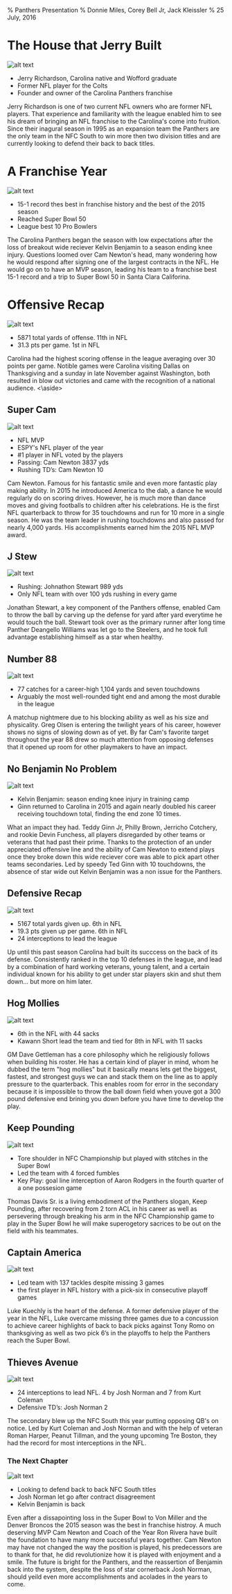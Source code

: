 % Panthers Presentation 
% Donnie Miles, Corey Bell Jr, Jack Kleissler
% 25 July, 2016

# The House that Jerry Built
![alt text](http://prod.images.panthers.clubs.nflcdn.com/image-web/NFL/CDA/data/deployed/prod/PANTHERS/assets/images/imported/CAR/photos/clubimages/2016/07-July/tempsxD95s5ZIP065xo9TvofVsLe8UN2iILQ3oGXFS-spTc--nfl_mezz_1280_1024.jpg?width=960&height=720 "Jerry Statue")

- Jerry Richardson, Carolina native and Wofford graduate
- Former NFL player for the Colts
- Founder and owner of the Carolina Panthers franchise

<aside class="notes">
Jerry Richardson is one of two current NFL owners who are former NFL players. That experience and familiarity with the league enabled him to see his dream of bringing an NFL franchise to the Carolina's come into fruition. Since their inagural season in 1995 as an expansion team the Panthers are the only team in the NFC South to win more then two division titles and are currently looking to defend their back to back titles.
</aside>

# A Franchise Year
![alt text](http://a.fssta.com/content/dam/fsdigital/fscom/nfl/images/2016/02/06/020616-NFL-Carolina-Panthers-dab-late-in-the-game-PI.vresize.1200.675.high.21.jpg "Team Dab")

- 15-1 record thes best in franchise history and the best of the 2015 season
- Reached Super Bowl 50
- League best 10 Pro Bowlers

<aside class="notes">
The Carolina Panthers began the season with low expectations after the loss of breakout wide reciever Kelvin Benjamin to a season ending knee injury. Questions loomed over Cam Newton's head, many wondering how he would respond after signing one of the largest contracts in the NFL. He would go on to have an MVP season, leading his team to a franchise best 15-1 record and a trip to Super Bowl 50 in Santa Clara Califorina.
</aside>

# Offensive Recap
![alt text](http://www.charlotteobserver.com/sports/nfl/carolina-panthers/7zle4q/picture49726155/ALTERNATES/FREE_640/FALCONS_PANTHERS1213_333.JPG "Panthers Offense")

- 5871 total yards of offense. 11th in NFL
- 31.3 pts per game. 1st in NFL

<aside class="notes">
Carolina had the highest scoring offense in the league averaging over 30 points per game. Notible games were Carolina visiting Dallas on Thanksgiving and a sunday in late November against Washington, both resulted in blow out victories and came with the recognition of a national audience.
<\aside>

# Super Cam
![alt text](https://i.kinja-img.com/gawker-media/image/upload/idqnzkbfjwjdp8ul49ye.jpg "Super Cam")

- NFL MVP
- ESPY's NFL player of the year
- #1 player in NFL voted by the players
- Passing: Cam Newton 3837 yds
- Rushing TD’s: Cam Newton 10

<aside class="notes">
Cam Newton. Famous for his fantastic smile and even more fantastic play making ability. In 2015 he introduced America to the dab, a dance he would regularly do on scoring drives. However, he is much more than dance moves and giving footballs to children after his celebrations. He is the first NFL quarterback to throw for 35 touchdowns and run for 10 more in a single season. He was the team leader in rushing touchdowns and also passed for nearly 4,000 yards. His accomplishments earned him the 2015 NFL MVP award.
</aside>

# J Stew
![alt text](http://sports.cbsimg.net/u/photos/football/nfl/img25476921.jpg "J. Stew")

- Rushing: Johnathon Stewart 989 yds
- Only NFL team with over 100 yds rushing in every game

<aside class="notes">
Jonathan Stewart, a key component of the Panthers offense, enabled Cam to throw the ball by carving up the defense for yard after yard everytime he would touch the ball. Stewart took over as the primary runner after long time Panther Deangello Williams was let go to the Steelers, and he took full advantage establishing himself as a star when healthy. 
</aside>

# Number 88
![alt text](http://cdn-s3.si.com/s3fs-public/2016/01/10/mmqb-olsen-greg-sea.jpg "Greg Olsen")

- 77 catches for a career-high 1,104 yards and seven touchdowns
- Arguably the most well-rounded tight end and among the most durable in the league

<aside class="notes">
A matchup nightmere due to his blocking ability as well as his size and physicality. Greg Olsen is entering the twilight years of his career, however shows no signs of slowing down as of yet. By far Cam's favorite target throughout the year 88 drew so much attention from opposing defenses that it opened up room for other playmakers to have an impact.
</aside>

# No Benjamin No Problem
![alt text](https://i.ytimg.com/vi/A3ZWd-PCTmA/maxresdefault.jpg "Teddy")

- Kelvin Benjamin: season ending knee injury in training camp
- Ginn returned to Carolina in 2015 and again nearly doubled his career receiving touchdown total, finding the end zone 10 times.

<aside class="notes">
What an impact they had. Teddy Ginn Jr, Philly Brown, Jerricho Cotchery, and rookie Devin Funchess, all players disregarded by other teams or veterans that had past their prime. Thanks to the protection of an under appreciated offensive line and the ability of Cam Newton to extend plays once they broke down this wide reciever core was able to pick apart other teams secondaries. Led by speedy Ted Ginn with 10 touchdowns, the absence of star wide out Kelvin Benjamin was a non issue for the Panthers.
</aside>

# Defensive Recap
![alt text](https://blog.rukkus.com/wp-content/uploads/2015/11/Carolina-Panthers.jpeg "D-line")

- 5167 total yards given up. 6th in NFL
- 19.3 pts given up per game. 6th in NFL
- 24 interceptions to lead the league

<aside class="notes">
Up until this past season Carolina had built its succcess on the back of its defense. Consistently ranked in the top 10 defenses in the league, and lead by a combination of hard working veterans, young talent, and a certain individual known for his ability to get under star players skin and shut them down... but more on him later.
</aside>

# Hog Mollies
![alt text](http://www.wccbcharlotte.com/wp-content/uploads/2016/01/kawann-short.jpg "Short")

- 6th in the NFL with 44 sacks
- Kawann Short lead the team and tied for 8th in NFL with 11 sacks

<aside class="notes">
GM Dave Gettleman has a core philosophy which he religiously follows when building his roster. He has a certain kind of player in mind, whom he dubbed the term "hog mollies" but it basically means lets get the biggest, fastest, and strongest guys we can and stack them on the line as to apply pressure to the quarterback. This enables room for error in the secondary because it is impossible to throw the ball down field when youve got a 300 pound defensive end brining you down before you have time to develop the play.
</aside>

# Keep Pounding
![alt text](http://cdn-s3.si.com/s3fs-public/styles/si_article_main/public/[current-date:custom:Y]/[current-date:custom:m]/[current-date:custom:d]/steph-curry-custom-keep-pounding-shirt-super-bowl.jpg?itok=M4Cltji7 "Steph")

- Tore shoulder in NFC Championship but played with stitches in the Super Bowl
- Led the team with 4 forced fumbles
- Key Play: goal line interception of Aaron Rodgers in the fourth quarter of a one possesion game

<aside class="notes">
Thomas Davis Sr. is a living embodiment of the Panthers slogan, Keep Pounding, after recovering from 2 torn ACL in his career as well as persevering through breaking his arm in the NFC Championship game to play in the Super Bowl he will make superogetory sacrices to be out on the field with his teammates.
</aside>

# Captain America
![alt text](http://www.charlotteobserver.com/sports/nfl/carolina-panthers/t9fgy6/picture47598360/ALTERNATES/FREE_640/Luke-Kuechly "Luke")

- Led team with 137 tackles despite missing 3 games
- the first player in NFL history with a pick-six in consecutive playoff games

<aside class="notes">
Luke Kuechly is the heart of the defense. A former defensive player of the year in the NFL, Luke overcame missing three games due to a concussion to achieve career highlights of back to back picks against Tony Romo on thanksgiving as well as two pick 6’s in the playoffs to help the Panthers reach the Super Bowl.
</aside>

# Thieves Avenue
![alt text](http://a.fssta.com/content/dam/fsdigital/fscom/nfl/images/2015/09/27/092715-NFL-Carolina-Panthers-Josh-Norman-interception-MM-PI.vresize.1200.675.high.67.jpg "Josh")

- 24 interceptions to lead NFL. 4 by Josh Norman and 7 from Kurt Coleman
- Defensive TD’s: Josh Norman 2

<aside class="notes">
The secondary blew up the NFC South this year putting opposing QB's on notice. Led by Kurt Coleman and Josh Norman and with the help of veteran Roman Harper, Peanut Tillman, and the young upcoming Tre Boston, they had the record for most interceptions in the NFL.

# The Next Chapter
![alt text](http://cbssports.com/images/blogs/Super_Bowl_50_Cam_Newton_Press_Conference_Panthers.jpg "Super Bowl")

- Looking to defend back to back NFC South titles
- Josh Norman let go after contract disagreement
- Kelvin Benjamin is back

<aside class="notes">
Even after a dissapointing loss in the Super Bowl to Von Miller and the Denver Broncos the 2015 season was the best in franchise histroy. A much deserving MVP Cam Newton and Coach of the Year Ron Rivera have built the foundation to have many more successful years together. Cam Newton may have not changed the way the position is played, his predecessors are to thank for that, he did revolutionize how it is played with enjoyment and a smile. The future is bright for the Panthers, and the reassertion of Benjamin back into the system, despite the loss of star cornerback Josh Norman, should yeild even more accomplishments and acolades in the years to come. 
</aside>
